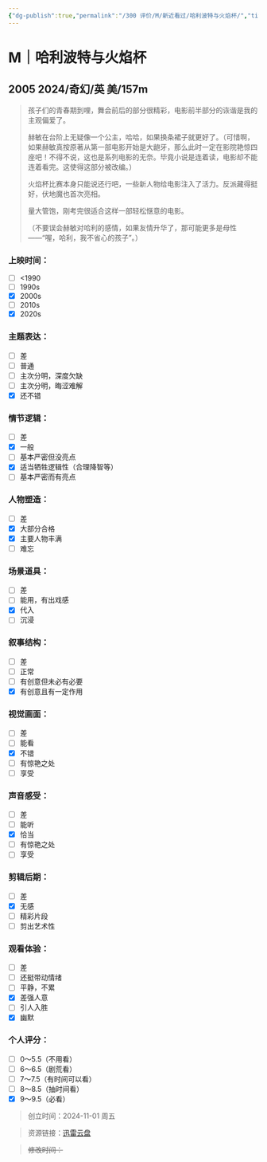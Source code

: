 ```yaml
---
{"dg-publish":true,"permalink":"/300 评价/M/新近看过/哈利波特与火焰杯/","title":"哈利波特与火焰杯","tags":["M","奇幻"],"created":"2024-11-01T19:02:08.303+08:00","updated":"2024-11-01T19:41:08.499+08:00"}
---
```


# M｜哈利波特与火焰杯
## 2005 2024/奇幻/英 美/157m
>孩子们的青春期到哩，舞会前后的部分很精彩，电影前半部分的诙谐是我的主观偏爱了。
>
>赫敏在台阶上无疑像一个公主，哈哈，如果换条裙子就更好了。（可惜啊，如果赫敏真按原著从第一部电影开始是大龅牙，那么此时一定在影院艳惊四座吧！不得不说，这也是系列电影的无奈。毕竟小说是连着读，电影却不能连着看完。这使得这部分被改编。）
>
>火焰杯比赛本身只能说还行吧，一些新人物给电影注入了活力。反派藏得挺好，伏地魔也首次亮相。
>
>量大管饱，刚考完很适合这样一部轻松惬意的电影。
>
>（不要误会赫敏对哈利的感情，如果友情升华了，那可能更多是母性——“喔，哈利，我不省心的孩子”。）
### 上映时间：
- [ ] <1990
- [ ] 1990s
- [x] 2000s
- [ ] 2010s
- [x] 2020s
### 主题表达：
- [ ] 差
- [ ] 普通
- [ ] 主次分明，深度欠缺
- [ ] 主次分明，晦涩难解
- [x] 还不错
### 情节逻辑：
- [ ] 差
- [x] 一般
- [ ] 基本严密但没亮点
- [x] 适当牺牲逻辑性（合理降智等）
- [ ] 基本严密而有亮点
### 人物塑造：
- [ ] 差
- [x] 大部分合格
- [x] 主要人物丰满
- [ ] 难忘
### 场景道具：
- [ ] 差
- [ ] 能用，有出戏感
- [x] 代入
- [ ] 沉浸
### 叙事结构：
- [ ] 差
- [ ] 正常
- [ ] 有创意但未必有必要
- [x] 有创意且有一定作用
### 视觉画面：
- [ ] 差
- [ ] 能看
- [x] 不错
- [ ] 有惊艳之处
- [ ] 享受
### 声音感受：
- [ ] 差
- [ ] 能听
- [x] 恰当
- [ ] 有惊艳之处
- [ ] 享受
### 剪辑后期：
- [ ] 差
- [x] 无感
- [ ] 精彩片段
- [ ] 剪出艺术性
### 观看体验：
- [ ] 差
- [ ] 还挺带动情绪
- [ ] 平静，不累
- [x] 差强人意
- [ ] 引人入胜
- [x] 幽默
### 个人评分：
- [ ] 0～5.5（不用看）
- [ ] 6～6.5（剧荒看）
- [ ] 7～7.5（有时间可以看）
- [ ] 8～8.5（抽时间看）
- [x] 9～9.5（必看）

>创立时间：2024-11-01 周五

>资源链接：[迅雷云盘](https://pan.xunlei.com/s/VO5rSrFEC4jBPS7AEQ5mzAFxA1?pwd=yntk)

>~~修改时间：~~




